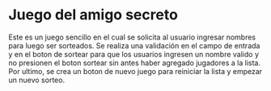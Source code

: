 <h1>Juego del amigo secreto</h1>
Este es un juego sencillo en el cual se solicita al usuario ingresar nombres para luego ser sorteados.
Se realiza una validación en el campo de entrada y en el boton de sortear para que los usuarios ingresen un nombre valido y no presionen el boton sortear sin antes haber agregado jugadores a la lista.
Por ultimo, se crea un boton de nuevo juego para reiniciar la lista y empezar un nuevo sorteo.
